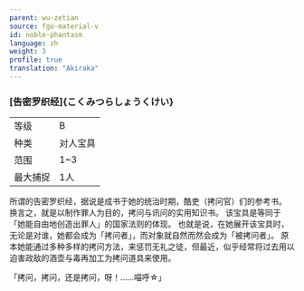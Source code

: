 ```yaml
---
parent: wu-zetian
source: fgo-material-v
id: noble-phantasm
language: zh
weight: 3
profile: true
translation: "Akiraka"
---
```


### [告密罗织经]{こくみつらしょうくけい}

<table>
  <tr><td>等级</td><td>B</td></tr>
  <tr><td>种类</td><td>对人宝具</td></tr>
  <tr><td>范围</td><td>1~3</td></tr>
  <tr><td>最大捕捉</td><td>1人</td></tr>
</table>

所谓的告密罗织经，据说是成书于她的统治时期，酷吏（拷问官）们的参考书。
换言之，就是以制作罪人为目的，拷问与讯问的实用知识书。
该宝具是等同于「她能自由地创造出罪人」的国家法则的体现。
也就是说，在她展开该宝具时，无论是对谁，她都会成为「拷问者」，而对象就自然而然会成为「被拷问者」。
原本她能通过多种多样的拷问方法，来惩罚无礼之徒，但最近，似乎经常将过去用以迫害政敌的酒壶与毒再加工为拷问道具来使用。

「拷问，拷问，还是拷问，呀！……喵呼☆」

